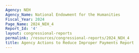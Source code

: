 ```yaml
---
Agency: NEH
Agency_Name: National Endowment for the Humanities
Fiscal_Year: 2024
Page_Name: 2024_NEH_4
Report_Id: '4'
layout: congressional-reports
permalink: /resources/congressional-reports/2024_NEH_4
title: Agency Actions to Reduce Improper Payments Report
---
```

